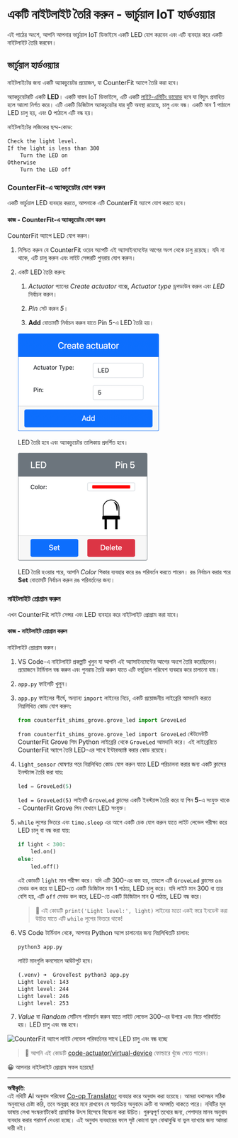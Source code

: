 <!--
CO_OP_TRANSLATOR_METADATA:
{
  "original_hash": "9c640f93263fd9adbfda920739e09feb",
  "translation_date": "2025-08-27T12:48:39+00:00",
  "source_file": "1-getting-started/lessons/3-sensors-and-actuators/virtual-device-actuator.md",
  "language_code": "bn"
}
-->
# একটি নাইটলাইট তৈরি করুন - ভার্চুয়াল IoT হার্ডওয়্যার

এই পাঠের অংশে, আপনি আপনার ভার্চুয়াল IoT ডিভাইসে একটি LED যোগ করবেন এবং এটি ব্যবহার করে একটি নাইটলাইট তৈরি করবেন।

## ভার্চুয়াল হার্ডওয়্যার

নাইটলাইটের জন্য একটি অ্যাকচুয়েটর প্রয়োজন, যা CounterFit অ্যাপে তৈরি করা হবে।

অ্যাকচুয়েটরটি একটি **LED**। একটি বাস্তব IoT ডিভাইসে, এটি একটি [লাইট-এমিটিং ডায়োড](https://wikipedia.org/wiki/Light-emitting_diode) হবে যা বিদ্যুৎ প্রবাহিত হলে আলো নির্গত করে। এটি একটি ডিজিটাল অ্যাকচুয়েটর যার দুটি অবস্থা রয়েছে, চালু এবং বন্ধ। একটি মান 1 পাঠালে LED চালু হয়, এবং 0 পাঠালে এটি বন্ধ হয়।

নাইটলাইটের লজিকের ছদ্ম-কোড:

```output
Check the light level.
If the light is less than 300
    Turn the LED on
Otherwise
    Turn the LED off
```

### CounterFit-এ অ্যাকচুয়েটর যোগ করুন

একটি ভার্চুয়াল LED ব্যবহার করতে, আপনাকে এটি CounterFit অ্যাপে যোগ করতে হবে।

#### কাজ - CounterFit-এ অ্যাকচুয়েটর যোগ করুন

CounterFit অ্যাপে LED যোগ করুন।

1. নিশ্চিত করুন যে CounterFit ওয়েব অ্যাপটি এই অ্যাসাইনমেন্টের আগের অংশ থেকে চালু রয়েছে। যদি না থাকে, এটি চালু করুন এবং লাইট সেন্সরটি পুনরায় যোগ করুন।

1. একটি LED তৈরি করুন:

    1. *Actuator* প্যানের *Create actuator* বাক্সে, *Actuator type* ড্রপডাউন করুন এবং *LED* নির্বাচন করুন।

    1. *Pin* সেট করুন *5*।

    1. **Add** বোতামটি নির্বাচন করুন যাতে Pin 5-এ LED তৈরি হয়।

    ![LED সেটিংস](../../../../../translated_images/counterfit-create-led.ba9db1c9b8c622a635d6dfae5cdc4e70c2b250635bd4f0601c6cf0bd22b7ba46.bn.png)

    LED তৈরি হবে এবং অ্যাকচুয়েটর তালিকায় প্রদর্শিত হবে।

    ![LED তৈরি হয়েছে](../../../../../translated_images/counterfit-led.c0ab02de6d256ad84d9bad4d67a7faa709f0ea83e410cfe9b5561ef0cef30b1c.bn.png)

    LED তৈরি হওয়ার পরে, আপনি *Color* পিকার ব্যবহার করে রঙ পরিবর্তন করতে পারেন। রঙ নির্বাচন করার পরে **Set** বোতামটি নির্বাচন করুন রঙ পরিবর্তনের জন্য।

### নাইটলাইট প্রোগ্রাম করুন

এখন CounterFit লাইট সেন্সর এবং LED ব্যবহার করে নাইটলাইট প্রোগ্রাম করা যাবে।

#### কাজ - নাইটলাইট প্রোগ্রাম করুন

নাইটলাইট প্রোগ্রাম করুন।

1. VS Code-এ নাইটলাইট প্রকল্পটি খুলুন যা আপনি এই অ্যাসাইনমেন্টের আগের অংশে তৈরি করেছিলেন। প্রয়োজনে টার্মিনাল বন্ধ করুন এবং পুনরায় তৈরি করুন যাতে এটি ভার্চুয়াল পরিবেশ ব্যবহার করে চালানো যায়।

1. `app.py` ফাইলটি খুলুন।

1. `app.py` ফাইলের শীর্ষে, অন্যান্য `import` লাইনের নিচে, একটি প্রয়োজনীয় লাইব্রেরি আমদানি করতে নিম্নলিখিত কোড যোগ করুন:

    ```python
    from counterfit_shims_grove.grove_led import GroveLed
    ```

    `from counterfit_shims_grove.grove_led import GroveLed` স্টেটমেন্টটি CounterFit Grove শিম Python লাইব্রেরি থেকে `GroveLed` আমদানি করে। এই লাইব্রেরিতে CounterFit অ্যাপে তৈরি LED-এর সাথে ইন্টারঅ্যাক্ট করার কোড রয়েছে।

1. `light_sensor` ঘোষণার পরে নিম্নলিখিত কোড যোগ করুন যাতে LED পরিচালনা করার জন্য একটি ক্লাসের ইনস্ট্যান্স তৈরি করা যায়:

    ```python
    led = GroveLed(5)
    ```

    `led = GroveLed(5)` লাইনটি `GroveLed` ক্লাসের একটি ইনস্ট্যান্স তৈরি করে যা পিন **5**-এ সংযুক্ত থাকে - CounterFit Grove পিন যেখানে LED সংযুক্ত।

1. `while` লুপের ভিতরে এবং `time.sleep` এর আগে একটি চেক যোগ করুন যাতে লাইট লেভেল পরীক্ষা করে LED চালু বা বন্ধ করা যায়:

    ```python
    if light < 300:
        led.on()
    else:
        led.off()
    ```

    এই কোডটি `light` মান পরীক্ষা করে। যদি এটি 300-এর কম হয়, তাহলে এটি `GroveLed` ক্লাসের `on` মেথড কল করে যা LED-তে একটি ডিজিটাল মান 1 পাঠায়, LED চালু করে। যদি লাইট মান 300 বা তার বেশি হয়, এটি `off` মেথড কল করে, LED-তে একটি ডিজিটাল মান 0 পাঠায়, LED বন্ধ করে।

    > 💁 এই কোডটি `print('Light level:', light)` লাইনের মতো একই স্তরে ইনডেন্ট করা উচিত যাতে এটি `while` লুপের ভিতরে থাকে!

1. VS Code টার্মিনাল থেকে, আপনার Python অ্যাপ চালানোর জন্য নিম্নলিখিতটি চালান:

    ```sh
    python3 app.py
    ```

    লাইট মানগুলি কনসোলে আউটপুট হবে।

    ```output
    (.venv) ➜  GroveTest python3 app.py 
    Light level: 143
    Light level: 244
    Light level: 246
    Light level: 253
    ```

1. *Value* বা *Random* সেটিংস পরিবর্তন করুন যাতে লাইট লেভেল 300-এর উপরে এবং নিচে পরিবর্তিত হয়। LED চালু এবং বন্ধ হবে।

![CounterFit অ্যাপে লাইট লেভেল পরিবর্তনের সাথে LED চালু এবং বন্ধ হচ্ছে](../../../../../images/virtual-device-running-assignment-1-1.gif)

> 💁 আপনি এই কোডটি [code-actuator/virtual-device](../../../../../1-getting-started/lessons/3-sensors-and-actuators/code-actuator/virtual-device) ফোল্ডারে খুঁজে পেতে পারেন।

😀 আপনার নাইটলাইট প্রোগ্রাম সফল হয়েছে!

---

**অস্বীকৃতি**:  
এই নথিটি AI অনুবাদ পরিষেবা [Co-op Translator](https://github.com/Azure/co-op-translator) ব্যবহার করে অনুবাদ করা হয়েছে। আমরা যথাসম্ভব সঠিক অনুবাদের চেষ্টা করি, তবে অনুগ্রহ করে মনে রাখবেন যে স্বয়ংক্রিয় অনুবাদে ত্রুটি বা অসঙ্গতি থাকতে পারে। নথিটির মূল ভাষায় লেখা সংস্করণটিকেই প্রামাণিক উৎস হিসেবে বিবেচনা করা উচিত। গুরুত্বপূর্ণ তথ্যের জন্য, পেশাদার মানব অনুবাদ ব্যবহার করার পরামর্শ দেওয়া হচ্ছে। এই অনুবাদ ব্যবহারের ফলে সৃষ্ট কোনো ভুল বোঝাবুঝি বা ভুল ব্যাখ্যার জন্য আমরা দায়ী নই।